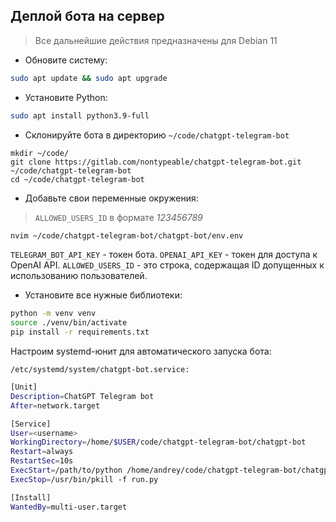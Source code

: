## Деплой бота на сервер

> Все дальнейшие действия предназначены для Debian 11

- Обновите систему:

```bash
sudo apt update && sudo apt upgrade
```

- Установите Python:

```bash
sudo apt install python3.9-full
```

- Склонируйте бота в директорию `~/code/chatgpt-telegram-bot`

```shell
mkdir ~/code/
git clone https://gitlab.com/nontypeable/chatgpt-telegram-bot.git ~/code/chatgpt-telegram-bot
cd ~/code/chatgpt-telegram-bot
```

- Добавьте свои переменные окружения:

> `ALLOWED_USERS_ID` в формате _123456789_

```bash
nvim ~/code/chatgpt-telegram-bot/chatgpt-bot/env.env
```

`TELEGRAM_BOT_API_KEY` - токен бота.
`OPENAI_API_KEY` - токен для доступа к OpenAI API.
`ALLOWED_USERS_ID` - это строка, содержащая ID допущенных к использованию пользователей.

- Установите все нужные библиотеки:

```bash
python -m venv venv
source ./venv/bin/activate
pip install -r requirements.txt
```

Настроим systemd-юнит для автоматического запуска бота:

`/etc/systemd/system/chatgpt-bot.service:`
```bash
[Unit]  
Description=ChatGPT Telegram bot
After=network.target

[Service]  
User=<username>
WorkingDirectory=/home/$USER/code/chatgpt-telegram-bot/chatgpt-bot
Restart=always
RestartSec=10s
ExecStart=/path/to/python /home/andrey/code/chatgpt-telegram-bot/chatgpt-bot/run.py
ExecStop=/usr/bin/pkill -f run.py

[Install]
WantedBy=multi-user.target
```
